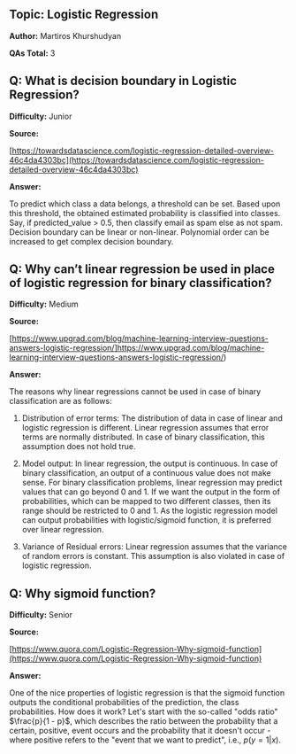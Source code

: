 ## **Topic: Logistic Regression**

**Author:** Martiros Khurshudyan

**QAs Total:** 3

## **Q: What is decision boundary in Logistic Regression?**

**Difficulty:** Junior

**Source:**

[https://towardsdatascience.com/logistic-regression-detailed-overview-46c4da4303bc](https://towardsdatascience.com/logistic-regression-detailed-overview-46c4da4303bc)

**Answer:**


To predict which class a data belongs, a threshold can be set. Based upon this threshold, the obtained estimated probability is classified into classes.
Say, if predicted_value > 0.5, then classify email as spam else as not spam.
Decision boundary can be linear or non-linear. Polynomial order can be increased to get complex decision boundary.


## **Q: Why can’t linear regression be used in place of logistic regression for binary classification?**

**Difficulty:** Medium

**Source:**

[https://www.upgrad.com/blog/machine-learning-interview-questions-answers-logistic-regression/]https://www.upgrad.com/blog/machine-learning-interview-questions-answers-logistic-regression/)


**Answer:**

The reasons why linear regressions cannot be used in case of binary classification are as follows:

1. Distribution of error terms: The distribution of data in case of linear and logistic regression is different. Linear regression assumes that error terms are normally distributed. In case of binary classification, this assumption does not hold true. 

1. Model output: In linear regression, the output is continuous. In case of binary classification, an output of a continuous value does not make sense. For binary classification problems, linear regression may predict values that can go beyond 0 and 1. If we want the output in the form of probabilities, which can be mapped to two different classes, then its range should be restricted to 0 and 1. As the logistic regression model can output probabilities with logistic/sigmoid function, it is preferred over linear regression.

1. Variance of Residual errors: Linear regression assumes that the variance of random errors is constant. This assumption is also violated in case of logistic regression.


## **Q: Why sigmoid function?**

**Difficulty:** Senior

**Source:**

[https://www.quora.com/Logistic-Regression-Why-sigmoid-function](https://www.quora.com/Logistic-Regression-Why-sigmoid-function)

**Answer:**

One of the nice properties of logistic regression is that the sigmoid function outputs the conditional probabilities of the prediction, the class probabilities. How does it work? Let's start with the so-called "odds ratio" $\frac{p}{1 - p}$, which describes the ratio between the probability that a certain, positive, event occurs and the probability that it doesn't occur - where positive refers to the "event that we want to predict", i.e., $p(y=1|x)$.
